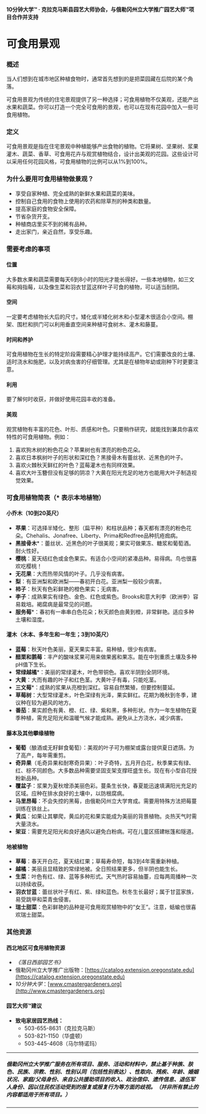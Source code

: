 #### 10分钟大学™ · 克拉克马斯县园艺大师协会，与俄勒冈州立大学推广园艺大师™项目合作并支持

# 可食用景观

### 概述

当人们想到在城市地区种植食物时，通常首先想到的是把菜园藏在后院的某个角落。

可食用景观为传统的住宅景观提供了另一种选择；可食用植物不仅美观，还能产出水果和蔬菜。你可以打造一个完全可食用的景观，也可以在现有花园中加入一些可食用植物。

### 定义

可食用景观是指在住宅景观中种植能够产出食物的植物。它将果树、坚果树、浆果灌木、蔬菜、香草、可食用花卉与观赏植物结合，设计出美观的花园。这些设计可以采用任何花园风格，可食用植物的比例可以从1%到100%。

### 为什么要用可食用植物做景观？

- 享受自家种植、完全成熟的新鲜水果和蔬菜的美味。
- 控制自己食用的食物上使用的农药和除草剂的种类和数量。
- 提高家庭的食物安全保障。
- 节省杂货开支。
- 种植商店里买不到的稀有品种。
- 走出家门，亲近自然，享受乐趣。

### 需要考虑的事项

#### 位置

大多数水果和蔬菜需要每天6到8小时的阳光才能长得好。一些本地植物，如三文莓和拇指莓，以及像生菜和羽衣甘蓝这样叶子可食的植物，可以适当耐阴。

#### 空间

一定要考虑植物长大后的尺寸。矮化或半矮化树木和小型灌木很适合小空间。棚架、围栏和拱门可以利用垂直空间来种植可食树木、灌木和藤蔓。

#### 时间和养护

可食用植物在生长的特定阶段需要精心护理才能持续高产。它们需要改良的土壤、适时浇水和施肥，以及对病虫害的仔细管理。尤其是在植物年幼或刚种下时更要注意。

#### 利用

要了解何时收获，并做好使用花园丰收的准备。

#### 美观

观赏植物有丰富的花色、叶形、质感和叶色。只要稍作研究，就能找到兼具你喜欢特性的可食用植物。例如：

1. 喜欢狗木树的粉色花朵？苹果树也有漂亮的粉色花朵。
2. 喜欢日本枫树叶子的形状和深红色？黑接骨木有蕾丝状、近黑色的叶子。
3. 喜欢火棘秋天鲜红的叶色？蓝莓灌木也有同样效果。
4. 喜欢大叶玉簪但没有足够的阴凉？大黄在阳光充足的地方也能用大叶子制造视觉效果。

### 可食用植物简表（* 表示本地植物）

#### 小乔木（10到20英尺）

- **苹果**：可选择半矮化、整形（扁平种）和柱状品种；春天都有漂亮的粉色花朵。Chehalis、Jonafree、Liberty、Prima和Redfree品种抗疮痂病。
- **黑接骨木***：蕾丝状、近黑色的叶子很美观；果实可做果冻、糖浆和葡萄酒。耐火性好。
- **樱桃**：夏天结红色或金色果实。有适合小空间的紧凑品种。易得病。鸟也很喜欢吃樱桃！
- **无花果**：大而热带风情的叶子。几乎没有病害。
- **梨**：有亚洲梨和欧洲梨——春初开白花。亚洲梨一般较少病害。
- **柿子**：秋天有色彩鲜艳的橙色果实；无病害。
- **李子**：成熟果实有绿色、金色、红色或紫色。Brooks和意大利李（欧洲李）容易栽培。褐腐病是最常见的问题。
- **服务莓***：春初有一串串白色花朵；秋天颜色由黄到橙，非常鲜艳。适应多种土壤和湿度。

#### 灌木（木本、多年生和一年生；3到10英尺）

- **蓝莓**：秋天叶色美丽，夏天果实丰富。易种植，很少有病害。
- **醋栗和鹅莓**：丰产的酸味浆果可用来做果酱和果冻。能在中到重质土壤及多种pH值下生长。
- **常绿越橘***：美丽的常绿灌木，叶色带铜色。喜欢半阴到全阴环境。
- **大黄**：大而有趣的叶子和红色茎。大黄叶子有毒，只能吃茎。
- **三文莓***：成熟的浆果从亮橙到深红。容易自然繁殖，但要控制蔓延。
- **草莓树**：大型常绿灌木，叶色深绿有光泽，果实鲜红。花期为晚秋到冬季，建议种在较为避风的地方。
- **番茄**：果实颜色有黄、橙、红、绿、紫和黑，多种形状。作为一年生植物在夏季种植，需充足阳光和温暖气候才能成熟。避免从上方浇水，减少病害。

#### 藤本及其他攀缘植物

- **葡萄**（酿酒或无籽鲜食葡萄）：美观的叶子可为棚架或露台提供夏日遮荫。为了高产，每年需重剪。
- **奇异果**（毛奇异果和耐寒奇异果）：叶子奇特，五月开白花，秋季果实有绿、红、棕不同颜色。大多数品种需要坚固支架支撑旺盛生长。现在有小型自花授粉新品种。
- **覆盆子**：浆果为夏秋增添美丽色彩。蔓条生长快，春夏能迅速填满阳光充足的区域。应种在排水良好的土壤中，以防根腐病。
- **马里昂莓**：不会失控的黑莓，由俄勒冈州立大学育成。需要用特殊方法把莓蔓训练在铁丝上。
- **黄瓜**：如果让其攀爬，黄瓜的花和果实能成为美丽的背景植物。炎热天气时需大量浇水。
- **架豆**：需要充足阳光和良好通风以避免白粉病。可在儿童区搭建帐篷和隧道。

#### 地被植物

- **草莓**：春天开白花，夏天结红果；草莓寿命短，每3到4年需重新种植。
- **越橘**：美丽且显精致的常绿地被。全日照结果更多，但半阴也能生长。
- **生菜**：叶色有红、绿、蓝等多种形式。天气热时容易抽薹，应每两周播种一次以持续收获。
- **羽衣甘蓝**：蕾丝状叶子有红、紫、绿和蓝色。秋冬生长最好；属于甘蓝家族，易受跳甲和菜青虫侵害。
- **瑞士甜菜**：色彩鲜艳的品种是可食用观赏植物中的“女王”。注意，蛞蝓也很喜欢瑞士甜菜。

### 其他资源

#### 西北地区可食用植物资源

- *《落日西部园艺书》*
- 俄勒冈州立大学推广出版物：[https://catalog.extension.oregonstate.edu](https://catalog.extension.oregonstate.edu)
- *10分钟大学*：[www.cmastergardeners.org](http://www.cmastergardeners.org)

#### 园艺大师™建议

- **致电家居园艺热线：**
  - 503-655-8631（克拉克马斯）
  - 503-821-1150（华盛顿）
  - 503-445-4608（马尔特诺玛）

---

##### 俄勒冈州立大学推广服务在所有项目、服务、活动和材料中，禁止基于种族、肤色、民族、宗教、性别、性别认同（包括性别表达）、性取向、残疾、年龄、婚姻状况、家庭/父母身份、来自公共援助项目的收入、政治信仰、遗传信息、退伍军人身份、因以往民权活动受到的报复或报复行为等方面的歧视。（并非所有禁止的内容都适用于所有项目。）
---